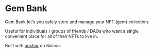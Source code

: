 # Gem Bank 

Gem Bank let's you safely store and manage your NFT (gem) collection.

Useful for individuals / groups of friends / DAOs who want a single convenient place for all of their NFTs to live in.

Built with [anchor](https://github.com/project-serum/anchor) on Solana.

